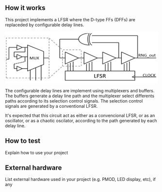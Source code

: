 <!---

This file is used to generate your project datasheet. Please fill in the information below and delete any unused
sections.

You can also include images in this folder and reference them in the markdown. Each image must be less than
512 kb in size, and the combined size of all images must be less than 1 MB.
-->

## How it works

This project implements a LFSR where the D-type FFs (DFFs) are replaceded by configurable delay lines.

![ALFSR diagram](alfsr.png)

The configurable delay lines are implement using multiplexers and buffers. The buffers generate a delay line path and the multiplexer select differents paths according to its selection control signals. The selection control signals are generated by a conventional LFSR.

It's expected that this circuit act as either as a convencional LFSR, or as an oscillator, or as a chaotic oscilator, according to the path generated by each delay line.

## How to test

Explain how to use your project

## External hardware

List external hardware used in your project (e.g. PMOD, LED display, etc), if any
